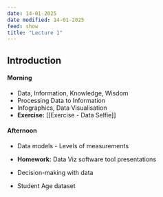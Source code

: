 ```yaml
---
date: 14-01-2025
date modified: 14-01-2025
feed: show
title: "Lecture 1"
---
```


## Introduction
#### Morning
- Data, Information, Knowledge, Wisdom
- Processing Data to Information
- Infographics, Data Visualisation
- **Exercise:** [[Exercise - Data Selfie]]

#### Afternoon
- Data models - Levels of measurements
- **Homework:** Data Viz software tool presentations

- Decision-making with data
- Student Age dataset
